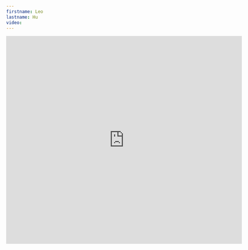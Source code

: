 ```yaml
--- 
firstname: Leo
lastname: Hu
video: 
--- 
```


<iframe src="https://player.vimeo.com/video/560842669" width="640" height="564" frameborder="0" allow="autoplay; fullscreen" allowfullscreen></iframe>